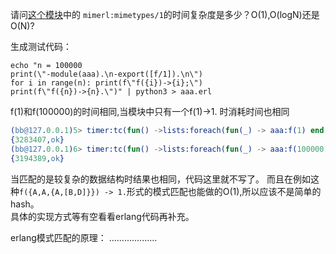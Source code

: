 请问[这个模块](https://github.com/benoitc/mimerl/blob/master/src/mimerl.erl)中的
`mimerl:mimetypes/1`的时间复杂度是多少？O(1),O(logN)还是O(N)?

生成测试代码：
```shell script
echo "n = 100000
print(\"-module(aaa).\n-export([f/1]).\n\")
for i in range(n): print(f\"f({i})->{i};\")
print(f\"f({n})->{n}.\")" | python3 > aaa.erl
```
f(1)和f(100000)的时间相同,当模块中只有一个f(1)->1. 时消耗时间也相同
```erlang
(bb@127.0.0.1)5> timer:tc(fun() ->lists:foreach(fun(_) -> aaa:f(1) end, lists:seq(1, 5000000)) end).
{3283407,ok}
(bb@127.0.0.1)6> timer:tc(fun() ->lists:foreach(fun(_) -> aaa:f(100000) end, lists:seq(1, 5000000)) end). 
{3194389,ok}
```
当匹配的是较复杂的数据结构时结果也相同，代码这里就不写了。
而且在例如这种`f({A,A,{A,[B,D]}}) -> 1.`形式的模式匹配也能做的O(1),所以应该不是简单的hash。  
具体的实现方式等有空看看erlang代码再补充。

erlang模式匹配的原理：
...................
